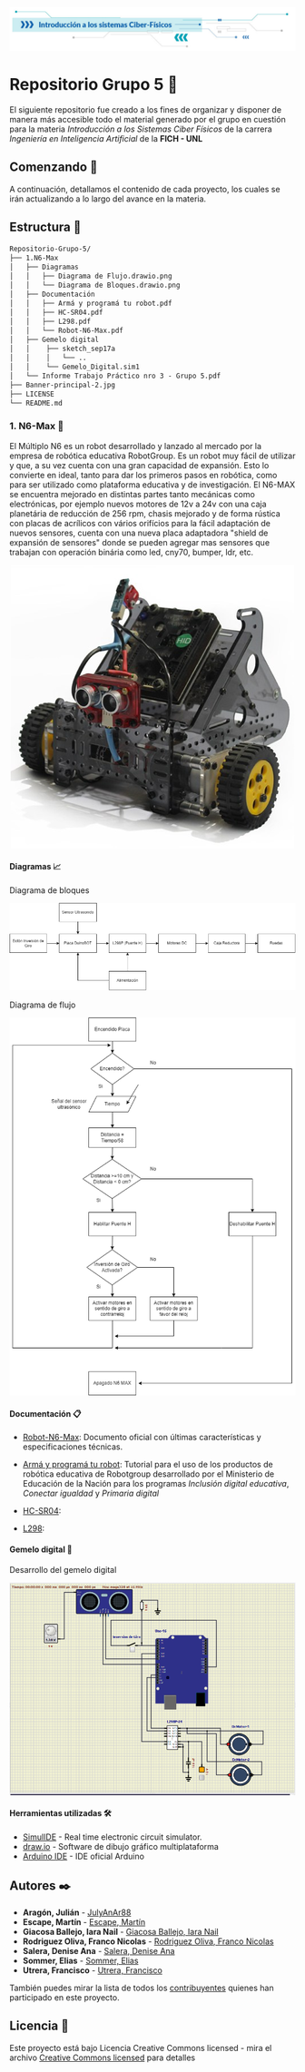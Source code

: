    <p align="center">
   <img src="/Banner-principal-2.jpg">
   </p>

# Repositorio Grupo 5 🧩

El siguiente repositorio fue creado a los fines de organizar y disponer de manera más accesible todo el material generado por el grupo en cuestión para la materia _Introducción a los Sistemas Ciber Físicos_ de la carrera _Ingeniería en Inteligencia Artificial_ de la **FICH - UNL**

## Comenzando 🚀

A continuación, detallamos el contenido de cada proyecto, los cuales se irán actualizando a lo largo del avance en la materia.

## Estructura 📂
```
Repositorio-Grupo-5/
├── 1.N6-Max
│   ├── Diagramas
│   │   ├── Diagrama de Flujo.drawio.png
│   │   └── Diagrama de Bloques.drawio.png
│   ├── Documentación
│   │   ├── Armá y programá tu robot.pdf
│   │   ├── HC-SR04.pdf
│   │   ├── L298.pdf
│   │   └── Robot-N6-Max.pdf
│   ├── Gemelo digital
│   │    ├── sketch_sep17a
│   │    │   └── ..
│   │    └── Gemelo_Digital.sim1
│   └── Informe Trabajo Práctico nro 3 - Grupo 5.pdf
├── Banner-principal-2.jpg
├── LICENSE
└── README.md
```
### 1. N6-Max 🚙

El Múltiplo N6 es un robot desarrollado y lanzado al mercado por la empresa de robótica educativa RobotGroup. Es un robot muy fácil de utilizar y que, a su vez cuenta con una gran capacidad de expansión. Esto lo convierte en ideal, tanto para dar los primeros pasos en robótica, como para ser utilizado como plataforma educativa y de investigación.
El N6-MAX se encuentra mejorado en distintas partes tanto mecánicas como electrónicas, por ejemplo nuevos motores de 12v a 24v con una caja planetária de reducción de 256 rpm, chasis mejorado y de forma rústica con placas de acrílicos con vários orifícios para la fácil adaptación de nuevos sensores, cuenta con una nueva placa adaptadora "shield de expansión de sensores" donde se pueden
agregar mas sensores que trabajan con operación binária como led, cny70, bumper, ldr, etc.

   <p align="center">
   <img src="/n6max6_500x0.jpg">
   </p>

#### Diagramas 📈

Diagrama de bloques

<p align="center">
   <img src="/N6-Max/Diagramas/Diagrama de Bloques.drawio.png">
   </p>


Diagrama de flujo

<p align="center">
   <img src="/N6-Max/Diagramas/Diagrama de Flujo.drawio.png">
   </p>

#### Documentación 📋 

* [Robot-N6-Max](/N6-Max/Documentación/Robot-N6-Max.pdf): 
Documento oficial con últimas características y especificaciones técnicas.

* [Armá y programá tu robot](/N6-Max/Documentación/Armá%20y%20programá%20tu%20robot.pdf): 
Tutorial para el uso de los productos de robótica educativa de Robotgroup desarrollado por el Ministerio de Educación de la Nación para los programas _Inclusión digital educativa_, _Conectar igualdad_ y _Primaria digital_

* [HC-SR04](/N6-Max/Documentación/HC-SR04.PDF):

* [L298](/N6-Max/Documentación/L298.PDF): 

#### Gemelo digital 👯

Desarrollo del gemelo digital

<p align="center">
   <img src="/N6-Max/Gemelo Digital/gemelo_preview.png">
   </p>

#### Herramientas utilizadas 🛠️

* [SimulIDE](https://www.simulide.com/p/home.html) -  Real time electronic circuit simulator.
* [draw.io](https://app.diagrams.net/) - Software de dibujo gráfico multiplataforma
* [Arduino IDE](https://www.arduino.cc/en/software) - IDE oficial Arduino

## Autores ✒️

* **Aragón, Julián** - [JulyAnAr88](https://github.com/JulyAnAr88)
* **Escape, Martín** - [Escape, Martín](#algún-link)
* **Giacosa Ballejo, Iara Nail** - [Giacosa Ballejo, Iara Nail](#algún-link)
* **Rodriguez Oliva, Franco Nicolas** - [Rodriguez Oliva, Franco Nicolas](#algún-link)
* **Salera, Denise Ana** - [Salera, Denise Ana](#algún-link)
* **Sommer, Elias** - [Sommer, Elias](#algún-link)
* **Utrera, Francisco** - [Utrera, Francisco](https://github.com/fran2203)

También puedes mirar la lista de todos los [contribuyentes](https://github.com/JulyAnAr88/ISCF-grupo5/contributors) quienes han participado en este proyecto. 

## Licencia 📄

Este proyecto está bajo Licencia Creative Commons licensed - mira el archivo [Creative Commons licensed](/LICENSE) para detalles
